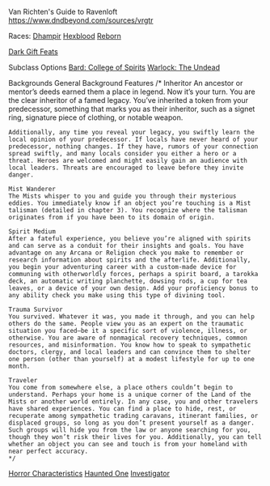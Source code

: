 Van Richten's Guide to Ravenloft
https://www.dndbeyond.com/sources/vrgtr

Races:
[Dhampir](https://www.dndbeyond.com/sources/vrgtr/character-creation#Dhampir)
[Hexblood](https://www.dndbeyond.com/sources/vrgtr/character-creation#Hexblood)
[Reborn](https://www.dndbeyond.com/sources/vrgtr/character-creation#Reborn)

[Dark Gift Feats](https://www.dndbeyond.com/sources/vrgtr/dark-gifts)

Subclass Options
[Bard: College of Spirits](https://www.dndbeyond.com/sources/vrgtr/subclass-options#BardCollegeofSpirits)
[Warlock: The Undead](https://www.dndbeyond.com/sources/vrgtr/subclass-options#WarlockTheUndead)

Backgrounds
General Background Features
	/*
	Inheritor
	An ancestor or mentor’s deeds earned them a place in legend. Now it’s your turn. You are the clear inheritor of a famed legacy. You’ve inherited a token from your predecessor, something that marks you as their inheritor, such as a signet ring, signature piece of clothing, or notable weapon.

	Additionally, any time you reveal your legacy, you swiftly learn the local opinion of your predecessor. If locals have never heard of your predecessor, nothing changes. If they have, rumors of your connection spread swiftly, and many locals consider you either a hero or a threat. Heroes are welcomed and might easily gain an audience with local leaders. Threats are encouraged to leave before they invite danger.

	Mist Wanderer
	The Mists whisper to you and guide you through their mysterious eddies. You immediately know if an object you’re touching is a Mist talisman (detailed in chapter 3). You recognize where the talisman originates from if you have been to its domain of origin.

	Spirit Medium
	After a fateful experience, you believe you’re aligned with spirits and can serve as a conduit for their insights and goals. You have advantage on any Arcana or Religion check you make to remember or research information about spirits and the afterlife. Additionally, you begin your adventuring career with a custom-made device for communing with otherworldly forces, perhaps a spirit board, a tarokka deck, an automatic writing planchette, dowsing rods, a cup for tea leaves, or a device of your own design. Add your proficiency bonus to any ability check you make using this type of divining tool.

	Trauma Survivor
	You survived. Whatever it was, you made it through, and you can help others do the same. People view you as an expert on the traumatic situation you faced—be it a specific sort of violence, illness, or otherwise. You are aware of nonmagical recovery techniques, common resources, and misinformation. You know how to speak to sympathetic doctors, clergy, and local leaders and can convince them to shelter one person (other than yourself) at a modest lifestyle for up to one month.

	Traveler
	You come from somewhere else, a place others couldn’t begin to understand. Perhaps your home is a unique corner of the Land of the Mists or another world entirely. In any case, you and other travelers have shared experiences. You can find a place to hide, rest, or recuperate among sympathetic trading caravans, itinerant families, or displaced groups, so long as you don’t present yourself as a danger. Such groups will hide you from the law or anyone searching for you, though they won’t risk their lives for you. Additionally, you can tell whether an object you can see and touch is from your homeland with near perfect accuracy.
	*/
[Horror Characteristics](https://www.dndbeyond.com/sources/vrgtr/backgrounds#HorrorCharacteristics)
[Haunted One](https://www.dndbeyond.com/sources/vrgtr/backgrounds#HauntedOne)
[Investigator](https://www.dndbeyond.com/sources/vrgtr/backgrounds#Investigator)
